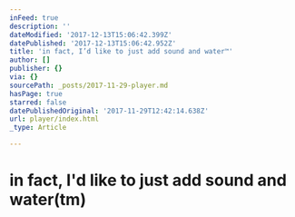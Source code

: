 ```yaml
---
inFeed: true
description: ''
dateModified: '2017-12-13T15:06:42.399Z'
datePublished: '2017-12-13T15:06:42.952Z'
title: 'in fact, I’d like to just add sound and water™'
author: []
publisher: {}
via: {}
sourcePath: _posts/2017-11-29-player.md
hasPage: true
starred: false
datePublishedOriginal: '2017-11-29T12:42:14.638Z'
url: player/index.html
_type: Article

---
```

# in fact, I'd like to just add sound and water(tm)